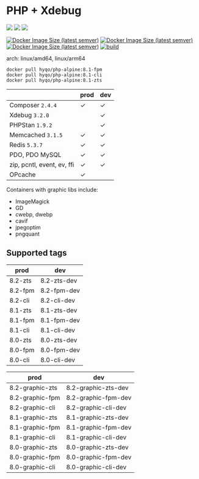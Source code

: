 # PHP + Xdebug

![](https://img.shields.io/badge/-8.2.0-informational) ![](https://img.shields.io/badge/-8.1.13-informational) ![](https://img.shields.io/badge/-8.0.26-informational) 

[![Docker Image Size (latest semver)](https://img.shields.io/docker/image-size/hyqo/php-alpine/8.2-zts-dev?label=w%2Fo%20graphic%20libs)](https://hub.docker.com/r/hyqo/php-alpine)
[![Docker Image Size (latest semver)](https://img.shields.io/docker/image-size/hyqo/php-alpine/8.2-graphic-zts-dev?label=w%2F%20graphic%20libs)](https://hub.docker.com/r/hyqo/php-alpine)
[![Docker Image Size (latest semver)](https://img.shields.io/docker/pulls/hyqo/php-alpine)](https://hub.docker.com/r/hyqo/php-alpine)
[![build](https://github.com/hyqo/docker-php-alpine/actions/workflows/build.yml/badge.svg?event=push)](https://github.com/hyqo/docker-php-alpine/actions/workflows/build.yml)

arch: linux/amd64, linux/arm64

```
docker pull hyqo/php-alpine:8.1-fpm
docker pull hyqo/php-alpine:8.1-cli
docker pull hyqo/php-alpine:8.1-zts
```

|                                   | prod    | dev     |
|-----------------------------------|---------|---------|
| Composer `2.4.4`   | &check; | &check; |
| Xdebug `3.2.0`       |         | &check; |
| PHPStan `1.9.2`     |         | &check; |
| Memcached `3.1.5` | &check; | &check; |
| Redis `5.3.7`         | &check; | &check; |
| PDO, PDO MySQL                    | &check; | &check; |
| zip, pcntl, event, ev, ffi        | &check; | &check; |
| OPcache                           | &check; |         |

Containers with graphic libs include:
* ImageMagick
* GD
* cwebp, dwebp
* cavif
* jpegoptim
* pngquant

## Supported tags

| prod | dev |
| --- | --- |
| 8.2-zts | 8.2-zts-dev |
| 8.2-fpm | 8.2-fpm-dev |
| 8.2-cli | 8.2-cli-dev |
| 8.1-zts | 8.1-zts-dev |
| 8.1-fpm | 8.1-fpm-dev |
| 8.1-cli | 8.1-cli-dev |
| 8.0-zts | 8.0-zts-dev |
| 8.0-fpm | 8.0-fpm-dev |
| 8.0-cli | 8.0-cli-dev |


| prod | dev |
| --- | --- |
| 8.2-graphic-zts | 8.2-graphic-zts-dev |
| 8.2-graphic-fpm | 8.2-graphic-fpm-dev |
| 8.2-graphic-cli | 8.2-graphic-cli-dev |
| 8.1-graphic-zts | 8.1-graphic-zts-dev |
| 8.1-graphic-fpm | 8.1-graphic-fpm-dev |
| 8.1-graphic-cli | 8.1-graphic-cli-dev |
| 8.0-graphic-zts | 8.0-graphic-zts-dev |
| 8.0-graphic-fpm | 8.0-graphic-fpm-dev |
| 8.0-graphic-cli | 8.0-graphic-cli-dev |

